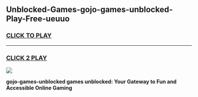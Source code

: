 
## Unblocked-Games-gojo-games-unblocked-Play-Free-ueuuo
<h3>
<a href="https://premium76.site?title=gojo-games-unblocked&ref=20M">CLICK TO PLAY</a></h3>
<hr>

<h3>
<a href="https://premium76.site?title=gojo-games-unblocked&ref=20M">CLICK 2 PLAY</a>
  
</h3>

<a href="https://premium76.site?title=gojo-games-unblocked&ref=19M"><img src="https://clearcache.store/games.png"></a>


**gojo-games-unblocked games unblocked: Your Gateway to Fun and Accessible Online Gaming**
